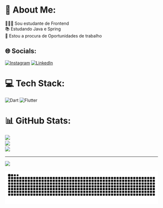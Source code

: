 # 💫 About Me:

👨🏻‍💻 Sou estudante de Frontend<br>📚 Estudando Java e Spring<br>🤝 Estou a procura de Oportunidades de trabalho

## 🌐 Socials:

[![Instagram](https://img.shields.io/badge/Instagram-%23E4405F.svg?logo=Instagram&logoColor=white)](https://instagram.com/https://instagram.com/micael_santtana?igshid=MzMyNGUyNmU2YQ==) [![LinkedIn](https://img.shields.io/badge/LinkedIn-%230077B5.svg?logo=linkedin&logoColor=white)](https://linkedin.com/in/https://www.linkedin.com/in/micael-santana-85a1382a1/)

# 💻 Tech Stack:

![Dart](https://img.shields.io/badge/dart-%230175C2.svg?style=flat&logo=dart&logoColor=white) ![Flutter](https://img.shields.io/badge/Flutter-%2302569B.svg?style=flat&logo=Flutter&logoColor=white)

# 📊 GitHub Stats:

![](https://github-readme-stats.vercel.app/api?username=MicaelSantanaa&theme=tokyonight&hide_border=false&include_all_commits=false&count_private=false)<br/>
![](https://github-readme-streak-stats.herokuapp.com/?user=MicaelSantanaa&theme=tokyonight&hide_border=false)<br/>
![](https://github-readme-stats.vercel.app/api/top-langs/?username=MicaelSantanaa&theme=tokyonight&hide_border=false&include_all_commits=false&count_private=false&layout=compact)

---

[![](https://visitcount.itsvg.in/api?id=MicaelSantanaa&icon=0&color=0)](https://visitcount.itsvg.in)

<picture align="center">
  <source media="(prefers-color-scheme: dark)" srcset="https://raw.githubusercontent.com/MicaelSantanaa/MicaelSantanaa/output/github-contribution-grid-snake-dark.svg">
  <source media="(prefers-color-scheme: light)" srcset="https://raw.githubusercontent.com/MicaelSantanaa/MicaelSantanaa/output/github-contribution-grid-snake-dark.svg">
  <img align="center" alt="github contribution grid snake animation" src="https://raw.githubusercontent.com/MicaelSantanaa/MicaelSantanaa/output/github-contribution-grid-snake.svg">
</picture>

<!-- Proudly created with GPRM ( https://gprm.itsvg.in ) -->
